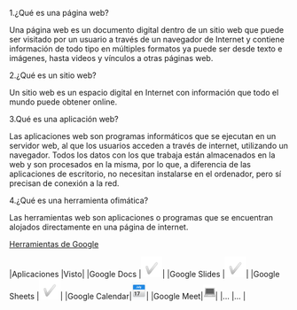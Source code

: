 1.¿Qué es una página web?

Una página web es un documento digital dentro de un sitio web que puede ser visitado por un usuario a través de un navegador de Internet y contiene información de todo tipo en múltiples formatos ya puede ser desde texto e imágenes, hasta videos y vínculos a otras páginas web.

2.¿Qué es un sitio web?

Un sitio web es un espacio digital en Internet con información que todo el mundo puede obtener online.

3.Qué es una aplicación web?

Las aplicaciones web son programas informáticos que se ejecutan en un servidor web, al que los usuarios acceden a través de internet, utilizando un navegador. Todos los datos con los que trabaja están almacenados en la web y son procesados en la misma, por lo que, a diferencia de las aplicaciones de escritorio, no necesitan instalarse en el ordenador, pero sí precisan de conexión a la red. 

4.¿Qué es una herramienta ofimática?

Las herramientas web son aplicaciones o programas que se encuentran alojados directamente en una página de internet.

[Herramientas de Google](https://www.google.com/intl/es-419/chrome/browser-tools/)

|Aplicaciones   |Visto|
|Google Docs    |![tick](https://github.com/EricApVera05/smx2_m8_uf1_a2/blob/main/tick.png "Tick")|
|Google Slides  |![tick](https://github.com/EricApVera05/smx2_m8_uf1_a2/blob/main/tick.png "Tick")|
|Google Sheets  |![tick](https://github.com/EricApVera05/smx2_m8_uf1_a2/blob/main/tick.png "Tick")|
|Google Calendar|![calendar](https://github.com/EricApVera05/smx2_m8_uf1_a2/blob/main/calendar.png "Calendar")|
|Google Meet|![ord](https://github.com/EricApVera05/smx2_m8_uf1_a2/blob/main/ord.png "Ordenador")|
|...            |... |
